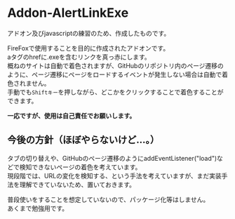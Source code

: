 # Addon-AlertLinkExe
アドオン及びjavascriptの練習のため、作成したものです。  
  
FireFoxで使用することを目的に作成されたアドオンです。  
aタグのhrefに.exeを含むリンクを真っ赤にします。  
概ねのサイトは自動で着色されますが、GitHubのリポジトリ内のページ遷移のように、ページ遷移にページをロードするイベントが発生しない場合は自動で着色されません。  
手動でも`Shiftキー`を押しながら、どこかをクリックすることで着色することができます。  

**一応ですが、使用は自己責任でお願いします。**  

## 今後の方針（ほぼやらないけど…。）
タブの切り替えや、GitHubのページ遷移のようにaddEventListener("load")などで検知できないページの着色を考えています。  
現段階では、URLの変化を検知する、という手法を考えていますが、まだ実装手法を理解できていないため、置いておきます。  

普段使いをすることを想定していないので、パッケージ化等はしません。  
あくまで勉強用です。
